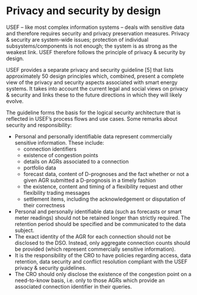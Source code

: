 # Privacy and security by design

USEF – like most complex information systems – deals with sensitive data and therefore requires security and privacy preservation measures.
Privacy & security are system-wide issues; protection of individual subsystems/components is not enough; the system is as strong as the weakest link.
USEF therefore follows the principle of privacy & security by design.

USEF provides a separate privacy and security guideline [5] that lists approximately 50 design principles which, combined, present a complete view of the privacy and security aspects associated with smart energy systems.
It takes into account the current legal and social views on privacy & security and links these to the future directions in which they will likely evolve.

The guideline forms the basis for the logical security architecture that is reflected in USEF’s process flows and use cases.
Some remarks about security and responsibility:

- Personal and personally identifiable data represent commercially sensitive information. These include:
    - connection identifiers
    - existence of congestion points
    - details on AGRs associated to a connection
    - portfolio data
    - forecast data, content of D-prognoses and the fact whether or not a given AGR submitted a D-prognosis in a timely fashion
    - the existence, content and timing of a flexibility request and other flexibility trading messages
    - settlement items, including the acknowledgement or disputation of their correctness
- Personal and personally identifiable data (such as forecasts or smart meter readings) should not be retained longer than strictly required. The retention period should be specified and be communicated to the data subject.
- The exact identity of the AGR for each connection should not be disclosed to the DSO. Instead, only aggregate connection counts should be provided (which represent commercially sensitive information).
- It is the responsibility of the CRO to have policies regarding access, data retention, data security and conflict resolution compliant with the USEF privacy & security guidelines.
- The CRO should only disclose the existence of the congestion point on a need-to-know basis, i.e. only to those AGRs which provide an associated connection identifier in their queries.
